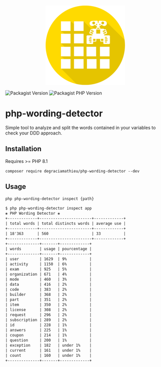 <p align="center">
<img src="https://github.com/DeGraciaMathieu/php-smelly-code-detector/blob/master/arts/robot.png" width="250">
</p>

![Packagist Version](https://img.shields.io/packagist/v/degraciamathieu/php-wording-detector)
![Packagist PHP Version](https://img.shields.io/packagist/dependency-v/degraciamathieu/php-wording-detector/php)

# php-wording-detector

Simple tool to analyze and split the words contained in your variables to check your DDD approach.

## Installation
Requires >= PHP 8.1
```
composer require degraciamathieu/php-wording-detector --dev
```
## Usage
```
php php-wording-detector inspect {path}
```
```
$ php php-wording-detector inspect app
❀ PHP Wording Detector ❀
+-------------+-----------------------+-------------+
| total words | total distincts words | average use |
+-------------+-----------------------+-------------+
| 18'363      | 560                   | 33          |
+-------------+-----------------------+-------------+
+--------------+-------+-------------+
| words        | usage | pourcentage |
+--------------+-------+-------------+
| user         | 1629  | 9%          |
| activity     | 1150  | 6%          |
| exam         | 925   | 5%          |
| organization | 671   | 4%          |
| mode         | 460   | 3%          |
| data         | 416   | 2%          |
| code         | 383   | 2%          |
| builder      | 368   | 2%          |
| part         | 351   | 2%          |
| item         | 350   | 2%          |
| license      | 308   | 2%          |
| request      | 296   | 2%          |
| subscription | 289   | 2%          |
| id           | 228   | 1%          |
| answers      | 225   | 1%          |
| coupon       | 214   | 1%          |
| question     | 200   | 1%          |
| exception    | 182   | under 1%    |
| current      | 161   | under 1%    |
| count        | 160   | under 1%    |
+--------------+-------+-------------+
```
